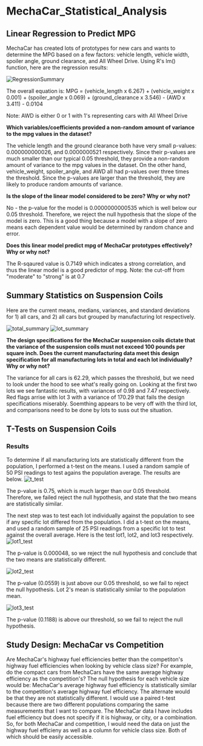 # MechaCar_Statistical_Analysis

## Linear Regression to Predict MPG
MechaCar has created lots of prototypes for new cars and wants to determine the MPG based on a few factors: vehicle length, vehicle width, spoiler angle, ground clearance, and All Wheel Drive. Using R's lm() function, here are the regression results:

![RegressionSummary](https://user-images.githubusercontent.com/30487641/139344354-02ee42fa-08d3-49f1-9400-82a6aea81ec2.PNG)

The overall equation is: 
MPG = (vehicle_length x 6.267) + (vehicle_weight x 0.001) + (spoiler_angle x 0.069) + (ground_clearance x 3.546) - (AWD x 3.411) - 0.0104

Note: AWD is either 0 or 1 with 1's representing cars with All Wheel Drive


**Which variables/coefficients provided a non-random amount of variance to the mpg values in the dataset?**

The vehicle length and the ground clearance both have very small p-values: 0.000000000026, and 0.0000000521 respectively. Since their p-values are much smaller than our typical 0.05 threshold, they provide a non-random amount of variance to the mpg values in the dataset.
On the other hand, vehicle_weight, spoiler_angle, and AWD all had p-values over three times the threshold. Since the p-values are larger than the threshold, they are likely to produce random amounts of variance.


**Is the slope of the linear model considered to be zero? Why or why not?**

No - the p-value for the model is 0.0000000000535 which is well below our 0.05 threshold. Therefore, we reject the null hypothesis that the slope of the model is zero. This is a good thing because a model with a slope of zero means each dependent value would be determined by random chance and error.


**Does this linear model predict mpg of MechaCar prototypes effectively? Why or why not?**

The R-sqaured value is 0.7149 which indicates a strong correlation, and thus the linear model is a good predictor of mpg. Note: the cut-off from "moderate" to "strong" is at 0.7



## Summary Statistics on Suspension Coils
Here are the current means, medians, variances, and standard deviations for 1) all cars, and 2) all cars but grouped by manufacturing lot respectively.

![total_summary](https://user-images.githubusercontent.com/30487641/139481721-2b5d820c-1443-418c-90ed-a0b33805f1ba.PNG)
![lot_summary](https://user-images.githubusercontent.com/30487641/139481735-743f7d70-9816-404f-b2f0-0691d6f3ef18.PNG)


**The design specifications for the MechaCar suspension coils dictate that the variance of the suspension coils must not exceed 100 pounds per square inch. Does the current manufacturing data meet this design specification for all manufacturing lots in total and each lot individually? Why or why not?**

The variance for all cars is 62.29, which passes the threshold, but we need to look under the hood to see what's really going on. Looking at the first two lots we see fantastic results, with variances of 0.98 and 7.47 respectively. Red flags arrise with lot 3 with a variance of 170.29 that fails the design specifications miserably. Soemthing appears to be very off with the third lot, and comparisons need to be done by lots to suss out the situation.



## T-Tests on Suspension Coils
### Results
To determine if all manufacturing lots are statistically different from the population, I performed a t-test on the means. I used a random sample of 50 PSI readings to test agains the population average. The results are below.
![t_test](https://user-images.githubusercontent.com/30487641/139542991-bc4a105b-5130-4070-9019-bb75ce13d965.PNG)

The p-value is 0.75, which is much larger than our 0.05 threshold. Therefore, we failed reject the null hypothesis, and state that the two means are statistically similar. 


The next step was to test each lot individually against the population to see if any specific lot differed from the population. I did a t-test on the means, and used a random sample of 25 PSI readings from a specific lot to test against the overall average. Here is the test lot1, lot2, and lot3 respectively.
![lot1_test](https://user-images.githubusercontent.com/30487641/139543711-7addfc76-4539-4430-a52b-cee4c26a1f44.PNG)

The p-value is 0.000048, so we reject the null hypothesis and conclude that the two means are statistically different.


![lot2_test](https://user-images.githubusercontent.com/30487641/139543769-9a9e57c9-c7e5-4e4b-9649-c4b4585ee977.PNG)

The p-value (0.0559) is just above our 0.05 threshold, so we fail to reject the null hypothesis. Lot 2's mean is statistically similar to the population mean.


![lot3_test](https://user-images.githubusercontent.com/30487641/139546213-3470f30d-0e0a-4727-80ca-fe39c62f9e7f.PNG)

The p-value (0.1188) is above our threshold, so we fail to reject the null hypothesis. 



## Study Design: MechaCar vs Competition
Are MechaCar's highway fuel efficiencies better than the competiton's highway fuel efficiencies when looking by vehicle class size? For example, do the compact cars from MechaCars have the same average highway efficiency as the competition's? The null hypothesis for each vehicle size would be: MechaCar's average highway fuel efficiency is statistically similar to the competition's average highway fuel efficiency. The alternate would be that they are not statistically different. I would use a paired t-test because there are two different populations comparing the same measurements that I want to compare. The MechaCar data I have includes fuel efficiency but does not specify if it is highway, or city, or a combination. So, for both MechaCar and competition, I would need the data on just the highway fuel efficieny as well as a column for vehicle class size. Both of which should be easily accessible.

